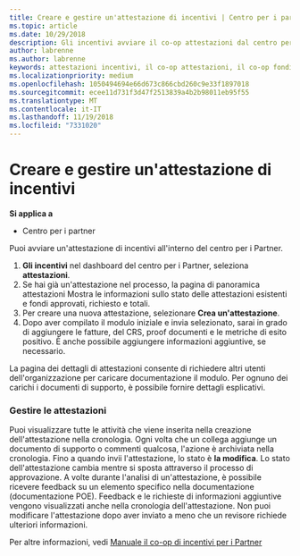 ```yaml
---
title: Creare e gestire un'attestazione di incentivi | Centro per i partner
ms.topic: article
ms.date: 10/29/2018
description: Gli incentivi avviare il co-op attestazioni dal centro per i Partner.
author: labrenne
ms.author: labrenne
keywords: attestazioni incentivi, il co-op attestazioni, il co-op fondi
ms.localizationpriority: medium
ms.openlocfilehash: 1050494694e66d673c866cbd260c9e33f1897018
ms.sourcegitcommit: ecee11d731f3d47f2513839a4b2b98011eb95f55
ms.translationtype: MT
ms.contentlocale: it-IT
ms.lasthandoff: 11/19/2018
ms.locfileid: "7331020"
---
```

# <a name="create-and-manage-an-incentives-claim"></a>Creare e gestire un'attestazione di incentivi

**Si applica a**
- Centro per i partner

Puoi avviare un'attestazione di incentivi all'interno del centro per i Partner. 

1. **Gli incentivi** nel dashboard del centro per i Partner, seleziona **attestazioni**.
2.  Se hai già un'attestazione nel processo, la pagina di panoramica attestazioni Mostra le informazioni sullo stato delle attestazioni esistenti e fondi approvati, richiesto e totali.
3.  Per creare una nuova attestazione, selezionare **Crea un'attestazione**.
4.  Dopo aver compilato il modulo iniziale e invia selezionato, sarai in grado di aggiungere le fatture, del CRS, proof documenti e le metriche di esito positivo. È anche possibile aggiungere informazioni aggiuntive, se necessario.

La pagina dei dettagli di attestazioni consente di richiedere altri utenti dell'organizzazione per caricare documentazione il modulo. Per ognuno dei carichi i documenti di supporto, è possibile fornire dettagli esplicativi. 

### <a name="manage-your-claims"></a>Gestire le attestazioni

Puoi visualizzare tutte le attività che viene inserita nella creazione dell'attestazione nella cronologia. Ogni volta che un collega aggiunge un documento di supporto o commenti qualcosa, l'azione è archiviata nella cronologia. Fino a quando invii l'attestazione, lo stato è **la modifica**. Lo stato dell'attestazione cambia mentre si sposta attraverso il processo di approvazione. A volte durante l'analisi di un'attestazione, è possibile ricevere feedback su un elemento specifico nella documentazione (documentazione POE). Feedback e le richieste di informazioni aggiuntive vengono visualizzati anche nella cronologia dell'attestazione. Non puoi modificare l'attestazione dopo aver inviato a meno che un revisore richiede ulteriori informazioni.

Per altre informazioni, vedi [Manuale il co-op di incentivi per i Partner](https://assets.microsoft.com/coop-guidebook.pdf)
